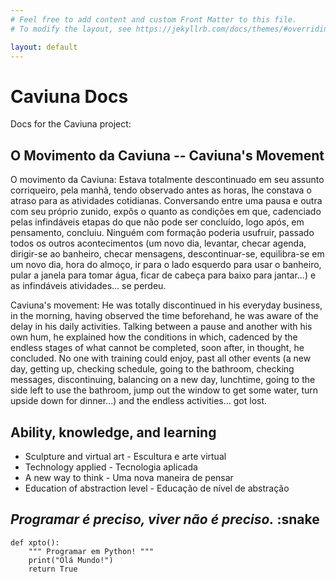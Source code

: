 ```yaml
---
# Feel free to add content and custom Front Matter to this file.
# To modify the layout, see https://jekyllrb.com/docs/themes/#overriding-theme-defaults

layout: default 
---
```


# Caviuna Docs

Docs for the Caviuna project: 

## O Movimento da Caviuna -- Caviuna's Movement

O movimento da Caviuna: Estava totalmente descontinuado em seu assunto corriqueiro, pela manhã, tendo observado antes as
horas, lhe constava o atraso para as atividades cotidianas. Conversando entre uma pausa e outra
com seu próprio zunido, expôs o quanto as condições em que, cadenciado pelas infindáveis etapas
do que não pode ser concluído, logo após, em pensamento, concluiu. Ninguém com formação
poderia usufruir, passado todos os outros acontecimentos (um novo dia, levantar, checar agenda,
dirigir-se ao banheiro, checar mensagens, descontinuar-se, equilibra-se em um novo dia, hora do
almoço, ir para o lado esquerdo para usar o banheiro, pular a janela para tomar água, ficar de cabeça
para baixo para jantar...) e as infindáveis atividades… se perdeu.

Caviuna's movement: He was totally discontinued in his everyday business, in the morning, having observed the time beforehand, he was aware of the delay in his daily activities. Talking between a pause and another with his own hum, he explained how the conditions in which, cadenced by the endless stages of what cannot be completed, soon after, in thought, he concluded. No one with training could enjoy, past all other events (a new day, getting up, checking schedule, going to the bathroom, checking messages, discontinuing, balancing on a new day, lunchtime, going to the side left to use the bathroom, jump out the window to get some water, turn upside down for dinner...) and the endless activities... got lost.


## Ability, knowledge, and learning

* Sculpture and virtual art - Escultura e arte virtual
* Technology applied - Tecnologia aplicada
* A new way to think - Uma nova maneira de pensar
* Education of abstraction level - Educação de nível de abstração


## *Programar é preciso, viver não é preciso.*  :snake

``` {.py3 hl_lines="3" linenums="1" title="tutorial01.py"}
def xpto():
    """ Programar em Python! """
    print("Olá Mundo!")
    return True

```